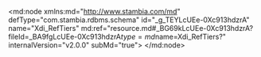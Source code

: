<?xml version="1.0" encoding="UTF-8"?>
<md:node xmlns:md="http://www.stambia.com/md" defType="com.stambia.rdbms.schema" id="_g_TEYLcUEe-0Xc913hdzrA" name="Xdi_RefTiers" md:ref="resource.md#_BG69kLcUEe-0Xc913hdzrA?fileId=_BA9fgLcUEe-0Xc913hdzrA$type=md$name=Xdi_RefTiers?" internalVersion="v2.0.0" subMd="true">
  <attribute defType="com.stambia.rdbms.schema.dataStoreFilter" id="_jcHFELcUEe-0Xc913hdzrA" value=""/>
  <node defType="com.stambia.rdbms.datastore" id="_jaqTkLcUEe-0Xc913hdzrA" name="param_api_key">
    <attribute defType="com.stambia.rdbms.datastore.name" id="_jaq6oLcUEe-0Xc913hdzrA" value="param_api_key"/>
    <attribute defType="com.stambia.rdbms.datastore.type" id="_jaq6obcUEe-0Xc913hdzrA" value="TABLE"/>
    <node defType="com.stambia.rdbms.column" id="_jbG_gLcUEe-0Xc913hdzrA" name="api_key" position="1">
      <attribute defType="com.stambia.rdbms.column.name" id="_jbHmkLcUEe-0Xc913hdzrA" value="api_key"/>
      <attribute defType="com.stambia.rdbms.column.nullable" id="_jbHmkbcUEe-0Xc913hdzrA" value="1"/>
      <attribute defType="com.stambia.rdbms.column.digits" id="_jbHmkrcUEe-0Xc913hdzrA" value="0"/>
      <attribute defType="com.stambia.rdbms.column.autoGenerated" id="_jbHmk7cUEe-0Xc913hdzrA" value="false"/>
      <attribute defType="com.stambia.rdbms.column.autoIncrement" id="_jbHmlLcUEe-0Xc913hdzrA" value="false"/>
      <attribute defType="com.stambia.rdbms.column.type" id="_jbHmlbcUEe-0Xc913hdzrA" value="varchar"/>
      <attribute defType="com.stambia.rdbms.column.size" id="_jbHmlrcUEe-0Xc913hdzrA" value="255"/>
      <attribute defType="com.stambia.rdbms.column.arrayType" id="_jbRXkLcUEe-0Xc913hdzrA" value=""/>
    </node>
    <node defType="com.stambia.rdbms.column" id="_jbRXkbcUEe-0Xc913hdzrA" name="project" position="2">
      <attribute defType="com.stambia.rdbms.column.name" id="_jbRXkrcUEe-0Xc913hdzrA" value="project"/>
      <attribute defType="com.stambia.rdbms.column.nullable" id="_jbRXk7cUEe-0Xc913hdzrA" value="1"/>
      <attribute defType="com.stambia.rdbms.column.digits" id="_jbRXlLcUEe-0Xc913hdzrA" value="0"/>
      <attribute defType="com.stambia.rdbms.column.autoGenerated" id="_jbRXlbcUEe-0Xc913hdzrA" value="false"/>
      <attribute defType="com.stambia.rdbms.column.autoIncrement" id="_jbRXlrcUEe-0Xc913hdzrA" value="false"/>
      <attribute defType="com.stambia.rdbms.column.type" id="_jbRXl7cUEe-0Xc913hdzrA" value="varchar"/>
      <attribute defType="com.stambia.rdbms.column.size" id="_jbRXmLcUEe-0Xc913hdzrA" value="255"/>
      <attribute defType="com.stambia.rdbms.column.arrayType" id="_jbey8LcUEe-0Xc913hdzrA" value=""/>
    </node>
  </node>
</md:node>